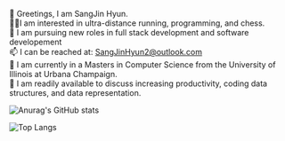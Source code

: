  👋 Greetings, I am SangJin Hyun.\
 🏃‍♂️I am interested in ultra-distance running, programming, and chess.\
 🌱 I am pursuing new roles in full stack development and software developement \
 📫 I can be reached at: SangJinHyun2@outlook.com\
 📓 I am currently in a Masters in Computer Science from the University of Illinois at Urbana Champaign.\
 💬 I am readily available to discuss increasing productivity, coding data structures, and data representation. 

![Anurag's GitHub stats](https://github-readme-stats.vercel.app/api?username=sangjinhyun&show_icons=true&theme=merko&?count_private=true)

![Top Langs](https://github-readme-stats.vercel.app/api/top-langs/?username=SangJinHyun&theme=merko)


<!---
SangJinHyun/SangJinHyun is a ✨ special ✨ repository because its `README.md` (this file) appears on your GitHub profile.
You can click the Preview link to take a look at your changes.
--->

